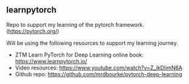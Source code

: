 ## learnpytorch

Repo to support my learning of the pytorch framework. (https://pytorch.org/)

Will be using the following resources to support my learning journey.

* ZTM Learn PyTorch for Deep Learning online book: https://www.learnpytorch.io/
* Video resources: https://www.youtube.com/watch?v=Z_ikDlimN6A
* Github repo: https://github.com/mrdbourke/pytorch-deep-learning
